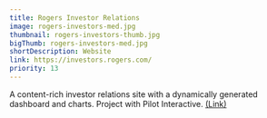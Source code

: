 ```yaml
---
title: Rogers Investor Relations
image: rogers-investors-med.jpg
thumbnail: rogers-investors-thumb.jpg
bigThumb: rogers-investors-med.jpg
shortDescription: Website
link: https://investors.rogers.com/
priority: 13
---
```

A content-rich investor relations site with a dynamically generated dashboard and charts. Project with Pilot Interactive. [(Link)](https://investors.rogers.com/)